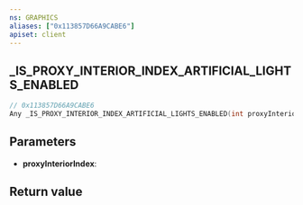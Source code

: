 ```yaml
---
ns: GRAPHICS
aliases: ["0x113857D66A9CABE6"]
apiset: client
---
```

## _IS_PROXY_INTERIOR_INDEX_ARTIFICIAL_LIGHTS_ENABLED

```c
// 0x113857D66A9CABE6
Any _IS_PROXY_INTERIOR_INDEX_ARTIFICIAL_LIGHTS_ENABLED(int proxyInteriorIndex);
```


## Parameters
* **proxyInteriorIndex**:

## Return value